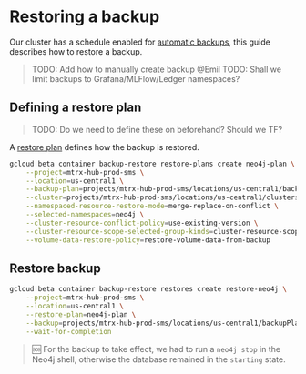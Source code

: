 # Restoring a backup

Our cluster has a schedule enabled for [automatic backups](https://cloud.google.com/kubernetes-engine/docs/add-on/backup-for-gke/how-to/backup-schedule), this guide describes how to restore a backup.

> TODO: Add how to manually create backup @Emil
> TODO: Shall we limit backups to Grafana/MLFlow/Ledger namespaces?

## Defining a restore plan

> TODO: Do we need to define these on beforehand? Should we TF?

A [restore plan](https://cloud.google.com/kubernetes-engine/docs/add-on/backup-for-gke/how-to/restore-plan) defines how the backup is restored.

```bash
gcloud beta container backup-restore restore-plans create neo4j-plan \
    --project=mtrx-hub-prod-sms \
    --location=us-central1 \
    --backup-plan=projects/mtrx-hub-prod-sms/locations/us-central1/backupPlans/rpo-daily-window \
    --cluster=projects/mtrx-hub-prod-sms/locations/us-central1/clusters/compute-cluster \
    --namespaced-resource-restore-mode=merge-replace-on-conflict \
    --selected-namespaces=neo4j \
    --cluster-resource-conflict-policy=use-existing-version \
    --cluster-resource-scope-selected-group-kinds=cluster-resource-scope-no-group-kinds \
    --volume-data-restore-policy=restore-volume-data-from-backup
```

## Restore backup

```bash
gcloud beta container backup-restore restores create restore-neo4j \
    --project=mtrx-hub-prod-sms \
    --location=us-central1 \
    --restore-plan=neo4j-plan \
    --backup=projects/mtrx-hub-prod-sms/locations/us-central1/backupPlans/rpo-daily-window/backups/neo4j-test-backup \
    --wait-for-completion
```

> 🆘 For the backup to take effect, we had to run a `neo4j stop` in the Neo4j shell, otherwise the database remained in the `starting` state.